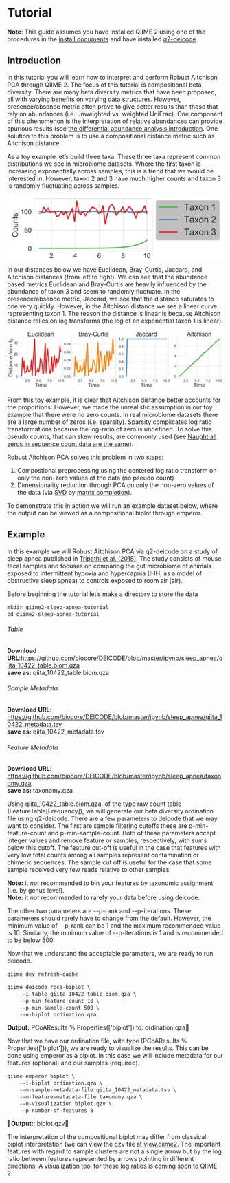 
# Tutorial 

**Note**: This guide assumes you have installed QIIME 2 using one of the procedures in the [install documents](https://docs.qiime2.org/2019.1/install/) and have installed [q2-deicode](https://library.qiime2.org/plugins/q2-deicode).


## Introduction 

In this tutorial you will learn how to interpret and perform Robust Aitchison PCA through QIIME 2. The focus of this tutorial is compositional beta diversity. There are many beta diversity metrics that have been proposed, all with varying benefits on varying data structures. However, presence/absence metric often prove to give better results than those that rely on abundances (i.e. unweighted vs. weighted UniFrac). One component of this phenomenon is the interpretation of relative abundances can provide spurious results (see [the differential abundance analysis introduction](https://docs.qiime2.org/2019.1/tutorials/gneiss/). One solution to this problem is to use a compositional distance metric such as Aitchison distance. 


As a toy example let’s build three taxa. These three taxa represent common distributions we see in microbiome datasets. Where the first taxon is increasing exponentially across samples, this is a trend that we would be interested in. However, taxon 2 and 3 have much higher counts and taxon 3 is randomly fluctuating across samples.  

![T1](img/T1.png)

In our distances below we have Euclidean, Bray-Curtis, Jaccard, and Aitchison distances (from left to right). We can see that the abundance based metrics Euclidean and Bray-Curtis are heavily influenced by the abundance of taxon 3 and seem to randomly fluctuate. In the presence/absence metric, Jaccard, we see that the distance saturates to one very quickly. However, in the Aitchison distance we see a linear curve representing taxon 1. The reason the distance is linear is because Aitchison distance relies on log transforms (the log of an exponential taxon 1 is linear). 


![T2](img/T2.png)


From this toy example, it is clear that Aitchison distance better accounts for the proportions. However, we made the unrealistic assumption in our toy example that there were no zero counts. In real microbiome datasets there are a large number of zeros (i.e. sparsity). Sparsity complicates log ratio transformations because the log-ratio of zero is undefined. To solve this pseudo counts, that can skew results, are commonly used (see [Naught all zeros in sequence count data are the same](https://www.biorxiv.org/content/10.1101/477794v1)). 

Robust Aitchison PCA solves this problem in two steps:

1.	Compostional preprocessing using the centered log ratio transform on only the non-zero values of the data (no pseudo count)
2.	Dimensionality reduction through PCA on only the non-zero values of the data (via [SVD]( https://en.wikipedia.org/wiki/Singular_value_decomposition) by [matrix completion]( https://arxiv.org/pdf/0906.2027.pdf)). 

To demonstrate this in action we will run an example dataset below, where the output can be viewed as a compositional biplot through emperor. 

## Example 

In this example we will Robust Aitchison PCA via q2-deicode on a study of sleep apnea published in [Tripathi et al. (2018)](https://msystems.asm.org/content/3/3/e00020-18). The study consists of mouse fecal samples and focuses on comparing the gut microbiome of animals exposed to intermittent hypoxia and hypercapnia (IHH; as a model of obstructive sleep apnea) to controls exposed to room air (air). 

Before beginning the tutorial let’s make a directory to store the data

```shell
mkdir qiime2-sleep-apnea-tutorial
cd qiime2-sleep-apnea-tutorial
```

###### Table
**Download URL**:https://github.com/biocore/DEICODE/blob/master/ipynb/sleep_apnea/qiita_10422_table.biom.qza <br>
**save as:** qiita_10422_table.biom.qza <br>

###### Sample Metadata
**Download URL**: https://github.com/biocore/DEICODE/blob/master/ipynb/sleep_apnea/qiita_10422_metadata.tsv <br>
**save as:** qiita_10422_metadata.tsv <br>

###### Feature Metadata
**Download URL**: https://github.com/biocore/DEICODE/blob/master/ipynb/sleep_apnea/taxonomy.qza <br>
**save as:** taxonomy.qza <br>


Using qiita_10422_table.biom.qza, of the type raw count table (FeatureTable[Frequency]), we will generate our beta diversity ordination file using q2-deicode. There are a few parameters to deicode that we may want to consider. The first are sample filtering cutoffs these are  p-min-feature-count and p-min-sample-count. Both of these parameters accept integer values and remove feature or samples, respectively, with sums below this cutoff. The feature cut-off is useful in the case that features with very low total counts among all samples represent contamination or chimeric sequences. The sample cut off is useful for the case that some sample received very few reads relative to other samples.

**Note:** it _not_ recommended to bin your features by taxonomic assignment (i.e. by genus level). <br>
**Note:** it _not_ recommended to rarefy your data before using deicode. 

The other two parameters are --p-rank and --p-iterations. These parameters should rarely have to change from the default. However, the minimum value of --p-rank can be 1 and the maximum recommended value is 10. Similarly, the minimum value of --p-iterations is 1 and is recommended to be below 500.  

Now that we understand the acceptable parameters, we are ready to run deicode.  

```shell
qiime dev refresh-cache
```
```shell
qiime deicode rpca-biplot \
    --i-table qiita_10422_table.biom.qza \
    --p-min-feature-count 10 \
    --p-min-sample-count 500 \
    --o-biplot ordination.qza
```
**Output:** PCoAResults % Properties(['biplot']) to: ordination.qza

Now that we have our ordination file, with type (PCoAResults % Properties(['biplot'])), we are ready to visualize the results. This can be done using emperor as a biplot. In this case we will include metadata for our features (optional) and our samples (required). 


```shell
qiime emperor biplot \
    --i-biplot ordination.qza \
    --m-sample-metadata-file qiita_10422_metadata.tsv \
    --m-feature-metadata-file taxonomy.qza \
    --o-visualization biplot.qzv \
    --p-number-of-features 8
```
**Output:**: biplot.qzv

The interpretation of the compositional biplot may differ from classical biplot interpretation (we can view the qzv file at [view.qiime2](https://view.qiime2.org). The important features with regard to sample clusters are not a single arrow but by the log ratio between features represented by arrows pointing in different directions. A visualization tool for these log ratios is coming soon to QIIME 2. 
